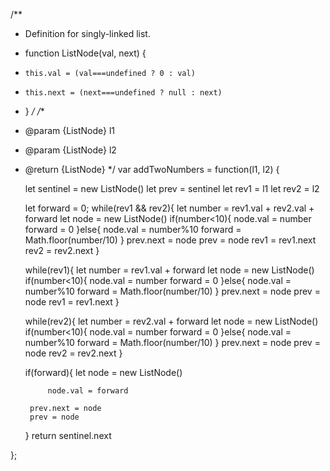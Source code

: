 /**
 * Definition for singly-linked list.
 * function ListNode(val, next) {
 *     this.val = (val===undefined ? 0 : val)
 *     this.next = (next===undefined ? null : next)
 * }
 */
/**
 * @param {ListNode} l1
 * @param {ListNode} l2
 * @return {ListNode}
 */
var addTwoNumbers = function(l1, l2) {

    let sentinel = new ListNode()
    let prev = sentinel
    let rev1 = l1
    let rev2 = l2

    let forward = 0;
    while(rev1 && rev2){
        let number = rev1.val + rev2.val + forward
        let node = new ListNode()
        if(number<10){
            node.val = number
            forward = 0
        }else{
            node.val = number%10
            forward = Math.floor(number/10)
        }
        prev.next = node
        prev = node
        rev1 = rev1.next
        rev2 = rev2.next
    }

    while(rev1){
        let number = rev1.val + forward
        let node = new ListNode()
        if(number<10){
            node.val = number
            forward = 0
        }else{
            node.val = number%10
            forward = Math.floor(number/10)
        }
        prev.next = node
        prev = node
        rev1 = rev1.next
    }

    while(rev2){
        let number = rev2.val + forward
        let node = new ListNode()
        if(number<10){
            node.val = number
            forward = 0
        }else{
            node.val = number%10
            forward = Math.floor(number/10)
        }
        prev.next = node
        prev = node
        rev2 = rev2.next
    }

    if(forward){
        let node = new ListNode()
        
            node.val = forward
        
        prev.next = node
        prev = node
    }
    return sentinel.next
    
};